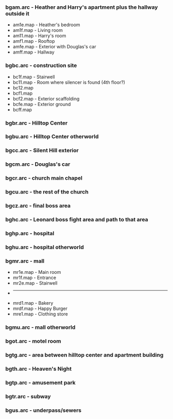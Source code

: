 ### bgam.arc - Heather and Harry's apartment plus the hallway outside it
* am1e.map - Heather's bedroom
* am1f.map - Living room
* am11.map - Harry's room
* amf1.map - Rooftop
* amfe.map - Exterior with Douglas's car
* amff.map - Hallway
### bgbc.arc - construction site
* bc1f.map - Stairwell
* bc11.map - Room where silencer is found (4th floor?)
* bc12.map
* bcf1.map
* bcf2.map - Exterior scaffolding
* bcfe.map - Exterior ground
* bcff.map
### bgbr.arc - Hilltop Center
### bgbu.arc - Hilltop Center otherworld
### bgcc.arc - Silent Hill exterior
### bgcm.arc - Douglas's car
### bgcr.arc - church main chapel
### bgcu.arc - the rest of the church
### bgcz.arc - final boss area
### bghc.arc - Leonard boss fight area and path to that area
### bghp.arc - hospital
### bghu.arc - hospital otherworld
### bgmr.arc - mall
* mr1e.map - Main room
* mr1f.map - Entrance
* mr2e.map - Stairwell
* ---
* mrd1.map - Bakery
* mrdf.map - Happy Burger
* mre1.map - Clothing store
### bgmu.arc - mall otherworld
### bgot.arc - motel room
### bgtg.arc - area between hilltop center and apartment building
### bgth.arc - Heaven's Night
### bgtp.arc - amusement park
### bgtr.arc - subway
### bgus.arc - underpass/sewers
